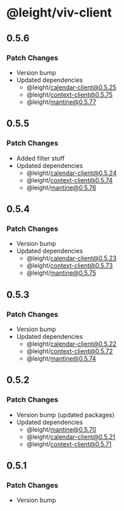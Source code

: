 # @leight/viv-client

## 0.5.6

### Patch Changes

- Version bump
- Updated dependencies
  - @leight/calendar-client@0.5.25
  - @leight/context-client@0.5.75
  - @leight/mantine@0.5.77

## 0.5.5

### Patch Changes

- Added filter stuff
- Updated dependencies
  - @leight/calendar-client@0.5.24
  - @leight/context-client@0.5.74
  - @leight/mantine@0.5.76

## 0.5.4

### Patch Changes

- Version bump
- Updated dependencies
  - @leight/calendar-client@0.5.23
  - @leight/context-client@0.5.73
  - @leight/mantine@0.5.75

## 0.5.3

### Patch Changes

- Version bump
- Updated dependencies
  - @leight/calendar-client@0.5.22
  - @leight/context-client@0.5.72
  - @leight/mantine@0.5.74

## 0.5.2

### Patch Changes

- Version bump (updated packages)
- Updated dependencies
  - @leight/mantine@0.5.70
  - @leight/calendar-client@0.5.21
  - @leight/context-client@0.5.71

## 0.5.1

### Patch Changes

- Version bump
